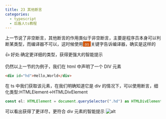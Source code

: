 ```yaml
---
title: 23 其他断言
categories:
  - typescript
  - 后盾人ts教程
---
```


上一节说了非空断言，其他断言的作用类似于非空断言，主要是程序员本身可以判断某类型，而编译器不可以，这时候使用<span style='background-color:#d35400;color:#ddd;padding:0 5px 0 5px'>as</span>关键字告诉编译器，确实是这样的

👍 好处:确定更详细的类型，获得更强大的智能提示

仍然以上一节的为例子，我们在 html 中声明了一个 DIV 元素

```html
<div id="hd">Hello,World</div>
```

在 ts 中我们获取该元素，在我们明确知道它是 div 的情况下，可以使用断言，细化类型:HTMLElement->HTMLDivElement

```typescript
const el: HTMLElement = document.querySelector(".hd") as HTMLDivElement
```

可以看出获得了更详尽，更符合 div 元素的智能提示
![alt](https://mikes.oss-cn-beijing.aliyuncs.com/uPic/4sF7SE.png)
